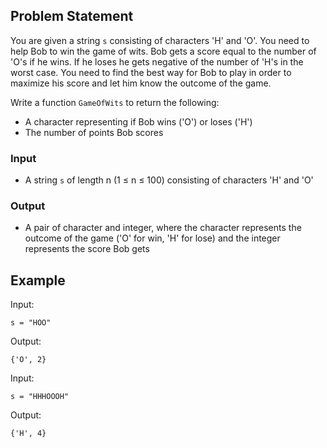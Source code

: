 ## Problem Statement
You are given a string `s` consisting of characters 'H' and 'O'. You need to help Bob to win the game of wits. Bob gets a score equal to the number of 'O's if he wins. If he loses he gets negative of the number of 'H's in the worst case. You need to find the best way for Bob to play in order to maximize his score and let him know the outcome of the game.

Write a function `GameOfWits` to return the following:
* A character representing if Bob wins ('O') or loses ('H')
* The number of points Bob scores

### Input
- A string `s` of length n (1 ≤ n ≤ 100) consisting of characters 'H' and 'O'

### Output
- A pair of character and integer, where the character represents the outcome of the game ('O' for win, 'H' for lose) and the integer represents the score Bob gets

## Example
Input:
```
s = "HOO"
```
Output:
```
{'O', 2}
```

Input:
```
s = "HHHOOOH"
```
Output:
```
{'H', 4}
```